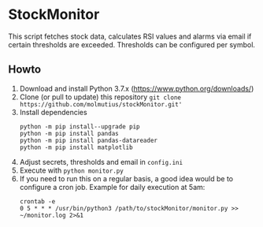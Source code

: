 # StockMonitor
This script fetches stock data, calculates RSI values and alarms via email if certain thresholds are exceeded. Thresholds can be configured per symbol.
## Howto
1. Download and install Python 3.7.x (https://www.python.org/downloads/)
2. Clone (or pull to update) this repository ```git clone https://github.com/molmutius/stockMonitor.git'```
3. Install dependencies
    ```
    python -m pip install--upgrade pip
    python -m pip install pandas
    python -m pip install pandas-datareader
    python -m pip install matplotlib
    ```
4. Adjust secrets, thresholds and email in ```config.ini```
5. Execute with ```python monitor.py```
6. If you need to run this on a regular basis, a good idea would be to configure a cron job. Example for daily execution at 5am:
    ```
    crontab -e
    0 5 * * * /usr/bin/python3 /path/to/stockMonitor/monitor.py >> ~/monitor.log 2>&1
    ```